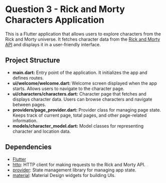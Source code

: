 # Question 3 - Rick and Morty Characters Application

This is a Flutter application that allows users to explore characters from the Rick and Morty universe. It fetches character data from the [Rick and Morty API](https://rickandmortyapi.com/) and displays it in a user-friendly interface.

## Project Structure

- **main.dart:** Entry point of the application. It initializes the app and defines routes.
- **ui/welcome/welcome.dart:** Welcome screen displayed when the app starts. Allows users to navigate to the character page.
- **ui/characters/characters.dart:** Character page that fetches and displays character data. Users can browse characters and navigate between pages.
- **providers/page_provider.dart:** Provider class for managing page state. Keeps track of current page, total pages, and other page-related information.
- **models/character_model.dart:** Model classes for representing character and location data.

## Dependencies

- [Flutter](https://flutter.dev/)
- [http](https://pub.dev/packages/http): HTTP client for making requests to the Rick and Morty API.
- [provider](https://pub.dev/packages/provider): State management library for managing app state.
- [material](https://api.flutter.dev/flutter/material/material-library.html): Material Design widgets for building UIs.